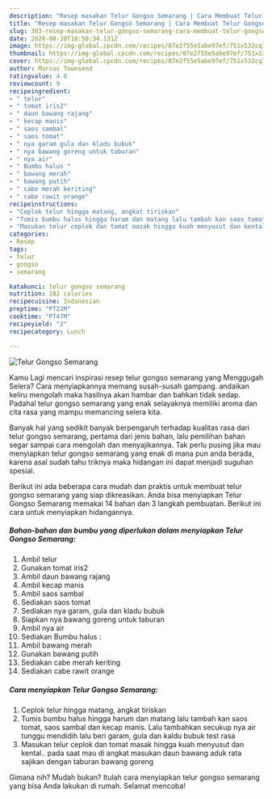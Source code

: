 ```yaml
---
description: "Resep masakan Telur Gongso Semarang | Cara Membuat Telur Gongso Semarang Yang Menggugah Selera"
title: "Resep masakan Telur Gongso Semarang | Cara Membuat Telur Gongso Semarang Yang Menggugah Selera"
slug: 303-resep-masakan-telur-gongso-semarang-cara-membuat-telur-gongso-semarang-yang-menggugah-selera
date: 2020-08-30T10:50:34.131Z
image: https://img-global.cpcdn.com/recipes/07e2f55e5abe97ef/751x532cq70/telur-gongso-semarang-foto-resep-utama.jpg
thumbnail: https://img-global.cpcdn.com/recipes/07e2f55e5abe97ef/751x532cq70/telur-gongso-semarang-foto-resep-utama.jpg
cover: https://img-global.cpcdn.com/recipes/07e2f55e5abe97ef/751x532cq70/telur-gongso-semarang-foto-resep-utama.jpg
author: Marcus Townsend
ratingvalue: 4.8
reviewcount: 9
recipeingredient:
- " telur"
- " tomat iris2"
- " daun bawang rajang"
- " kecap manis"
- " saos sambal"
- " saos tomat"
- " nya garam gula dan kladu bubuk"
- " nya bawang goreng untuk taburan"
- " nya air"
- " Bumbu halus "
- " bawang merah"
- " bawang putih"
- " cabe merah keriting"
- " cabe rawit orange"
recipeinstructions:
- "Ceplok telur hingga matang, angkat tiriskan"
- "Tumis bumbu halus hingga harum dan matang lalu tambah kan saos tomat, saos sambal dan kecap manis. Lalu tambahkan secukup nya air tunggu mendidih lalu beri garam, gula dan kaldu bubuk test rasa"
- "Masukan telur ceplok dan tomat masak hingga kuah menyusut dan kental.. pada saat mau di angkat masukan daun bawang aduk rata sajikan dengan taburan bawang goreng"
categories:
- Resep
tags:
- telur
- gongso
- semarang

katakunci: telur gongso semarang 
nutrition: 282 calories
recipecuisine: Indonesian
preptime: "PT22M"
cooktime: "PT47M"
recipeyield: "2"
recipecategory: Lunch

---
```



![Telur Gongso Semarang](https://img-global.cpcdn.com/recipes/07e2f55e5abe97ef/751x532cq70/telur-gongso-semarang-foto-resep-utama.jpg)

Kamu Lagi mencari inspirasi resep telur gongso semarang yang Menggugah Selera? Cara menyiapkannya memang susah-susah gampang. andaikan keliru mengolah maka hasilnya akan hambar dan bahkan tidak sedap. Padahal telur gongso semarang yang enak selayaknya memiliki aroma dan cita rasa yang mampu memancing selera kita.



Banyak hal yang sedikit banyak berpengaruh terhadap kualitas rasa dari telur gongso semarang, pertama dari jenis bahan, lalu pemilihan bahan segar sampai cara mengolah dan menyajikannya. Tak perlu pusing jika mau menyiapkan telur gongso semarang yang enak di mana pun anda berada, karena asal sudah tahu triknya maka hidangan ini dapat menjadi suguhan spesial.


Berikut ini ada beberapa cara mudah dan praktis untuk membuat telur gongso semarang yang siap dikreasikan. Anda bisa menyiapkan Telur Gongso Semarang memakai 14 bahan dan 3 langkah pembuatan. Berikut ini cara untuk menyiapkan hidangannya.

<!--inarticleads1-->

##### Bahan-bahan dan bumbu yang diperlukan dalam menyiapkan Telur Gongso Semarang:

1. Ambil  telur
1. Gunakan  tomat iris2
1. Ambil  daun bawang rajang
1. Ambil  kecap manis
1. Ambil  saos sambal
1. Sediakan  saos tomat
1. Sediakan  nya garam, gula dan kladu bubuk
1. Siapkan  nya bawang goreng untuk taburan
1. Ambil  nya air
1. Sediakan  Bumbu halus :
1. Ambil  bawang merah
1. Gunakan  bawang putih
1. Sediakan  cabe merah keriting
1. Sediakan  cabe rawit orange




<!--inarticleads2-->

##### Cara menyiapkan Telur Gongso Semarang:

1. Ceplok telur hingga matang, angkat tiriskan
1. Tumis bumbu halus hingga harum dan matang lalu tambah kan saos tomat, saos sambal dan kecap manis. Lalu tambahkan secukup nya air tunggu mendidih lalu beri garam, gula dan kaldu bubuk test rasa
1. Masukan telur ceplok dan tomat masak hingga kuah menyusut dan kental.. pada saat mau di angkat masukan daun bawang aduk rata sajikan dengan taburan bawang goreng




Gimana nih? Mudah bukan? Itulah cara menyiapkan telur gongso semarang yang bisa Anda lakukan di rumah. Selamat mencoba!
